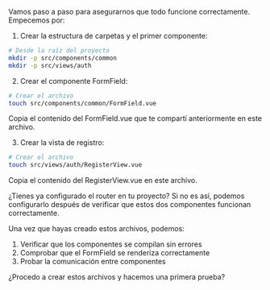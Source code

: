 

Vamos paso a paso para asegurarnos que todo funcione correctamente. Empecemos por:

1. Crear la estructura de carpetas y el primer componente:

```bash
# Desde la raíz del proyecto
mkdir -p src/components/common
mkdir -p src/views/auth
```

2. Crear el componente FormField:

```bash
# Crear el archivo
touch src/components/common/FormField.vue
```

Copia el contenido del FormField.vue que te compartí anteriormente en este archivo.

3. Crear la vista de registro:

```bash
# Crear el archivo
touch src/views/auth/RegisterView.vue
```

Copia el contenido del RegisterView.vue en este archivo.

¿Tienes ya configurado el router en tu proyecto? Si no es así, podemos configurarlo después de verificar que estos dos componentes funcionan correctamente.

Una vez que hayas creado estos archivos, podemos:
1. Verificar que los componentes se compilan sin errores
2. Comprobar que el FormField se renderiza correctamente
3. Probar la comunicación entre componentes

¿Procedo a crear estos archivos y hacemos una primera prueba?


